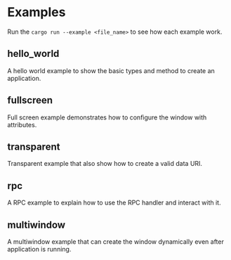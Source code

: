 # Examples

Run the `cargo run --example <file_name>` to see how each example work.

## hello_world

A hello world example to show the basic types and method to create an application.

## fullscreen

Full screen example demonstrates how to configure the window with attributes.

## transparent

Transparent example that also show how to create a valid data URI.

## rpc

A RPC example to explain how to use the RPC handler and interact with it.

## multiwindow

A multiwindow example that can create the window dynamically even after
application is running.